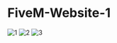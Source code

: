 # FiveM-Website-1
![1](https://user-images.githubusercontent.com/17235041/160282411-b07b6839-c9c4-44a9-a821-53e56f07451d.png)
![2](https://user-images.githubusercontent.com/17235041/160282514-a5d292cc-2b4e-4aaf-8ab2-4784d1691b5c.png)
![3](https://user-images.githubusercontent.com/17235041/160282563-6e155cde-92c0-4101-a0a1-8788eacba40d.png)
